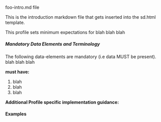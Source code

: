 foo-intro.md file



This is the introduction markdown file that gets inserted into the sd.html template.

This profile sets minimum expectations for blah blah blah


##### Mandatory Data Elements and Terminology


The following data-elements are mandatory (i.e data MUST be present). blah blah blah

**must have:**

1. blah
1. blah
1. blah


**Additional Profile specific implementation guidance:**


#### Examples

